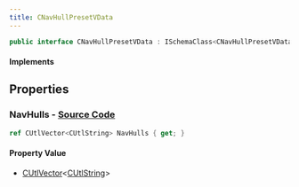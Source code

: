 ```yaml
---
title: CNavHullPresetVData
---
```


```csharp
public interface CNavHullPresetVData : ISchemaClass<CNavHullPresetVData>, ISchemaField, ISchemaClass, INativeHandle
```

#### Implements

## Properties

### **NavHulls** - [Source Code](https://github.com/swiftly-solution/swiftlys2/blob/main/managed/src/SwiftlyS2.Generated/Schemas/Interfaces/CNavHullPresetVData.cs#L16)

```csharp
ref CUtlVector<CUtlString> NavHulls { get; }
```

#### Property Value

- [CUtlVector](/docs/api/-1)<[CUtlString](/docs/api/shared/natives/cutlstring)>

